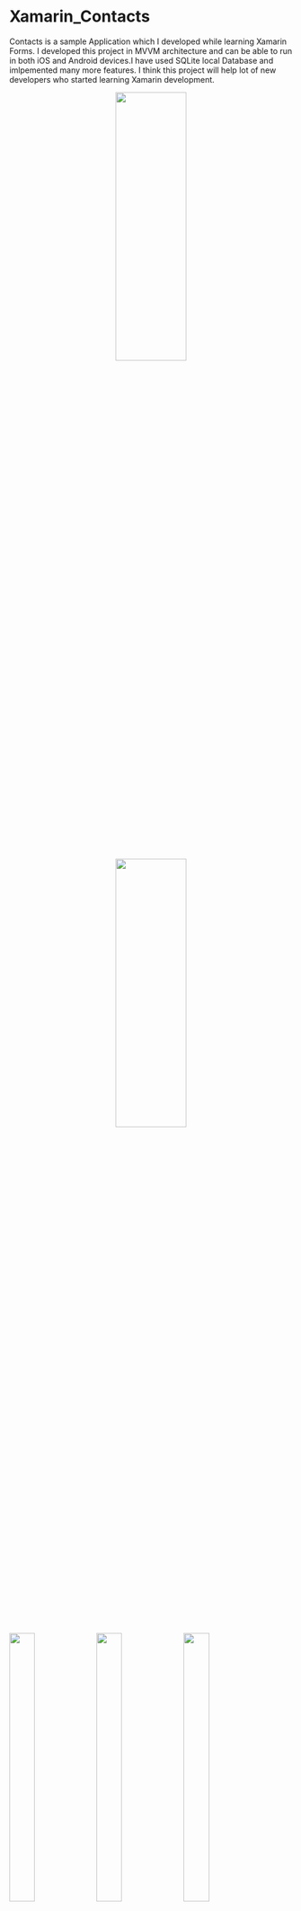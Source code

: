 # Xamarin_Contacts
Contacts is a sample Application which I developed while learning Xamarin Forms. I developed this project in MVVM architecture and can be able to run in both iOS and Android devices.I have used SQLite local Database and imlpemented many more features. I think this project will help lot of new developers who started learning Xamarin development.

<p align="center">
<img src="https://github.com/shankarmadeshvaran/Xamarin_Contacts/blob/master/ScreenShots/Screen1.png" width="50%" height="35%"/>
<img src="https://github.com/shankarmadeshvaran/Xamarin_Contacts/blob/master/ScreenShots/Screen1.png" width="50%" height="35%"/>
</p>

<p>
<img src="https://github.com/shankarmadeshvaran/Xamarin_Contacts/blob/master/ScreenShots/Screen1.png" width="30%" height="35%"/>
<img src="https://github.com/shankarmadeshvaran/Xamarin_Contacts/blob/master/ScreenShots/Screen4.png" width="30%" height="35%"/>
<img src="https://github.com/shankarmadeshvaran/Xamarin_Contacts/blob/master/ScreenShots/Screen5.png" width="30%" height="35%"/>
</p>

## Architecture
The Model-View-ViewModel (MVVM) pattern helps to cleanly separate the business and presentation logic of an application from its user interface (UI). Maintaining a clean separation between application logic and the UI helps to address numerous development issues and can make an application easier to test, maintain, and evolve. It can also greatly improve code re-use opportunities and allows developers and UI designers to more easily collaborate when developing their respective parts of an app.
There are three core components in the MVVM pattern: the model, the view, and the view model. Each serves a distinct purpose.

<p align="center">
<img src="https://github.com/shankarmadeshvaran/Xamarin_Contacts/blob/master/ScreenShots/mvvm.png" width="70%" height="70%"/> 
</p>

## Issues
I'll constantly update this project whenever I find the great coding standards and better architecture. So when you came across any error or better method to do code , feel free to raise a issue or contact me via [Twitter](https://twitter.com/Shankar__am)

## More Updates
Follow me on [Twitter](https://twitter.com/Shankar__am) to get the latest update about features, code and more. 
Consider star the repo if you like it. 

## References
1. [MVVM Pattern](https://docs.microsoft.com/en-us/xamarin/xamarin-forms/enterprise-application-patterns/mvvm)
2. [Getting started with Xamarin Forms](https://docs.microsoft.com/en-us/xamarin/xamarin-forms/)

